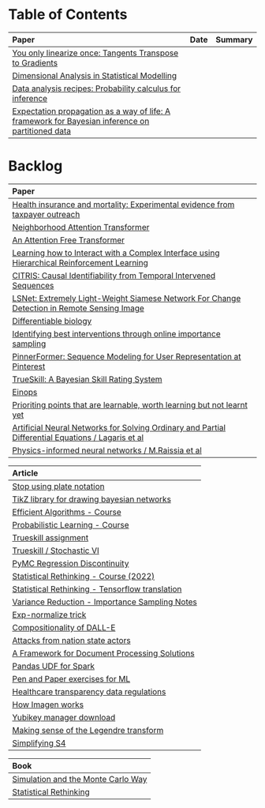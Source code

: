 # Table of Contents

| Paper      | Date | Summary     |
| :---        |    :----:   |          :--- |
| [You only linearize once: Tangents Transpose to Gradients](https://arxiv.org/abs/2204.10923)      |        |   |
| [Dimensional Analysis in Statistical Modelling](https://arxiv.org/abs/2002.11259)   |         |       |
| [Data analysis recipes: Probability calculus for inference](https://arxiv.org/abs/1205.4446) | | |
| [Expectation propagation as a way of life: A framework for Bayesian inference on partitioned data](https://arxiv.org/abs/1412.4869) | | |


# Backlog
| Paper      | 
| :---        | 
| [Health insurance and mortality: Experimental evidence from taxpayer outreach](https://www.nber.org/system/files/working_papers/w26533/w26533.pdf) |
| [Neighborhood Attention Transformer](https://arxiv.org/abs/2204.07143) |
| [An Attention Free Transformer](https://arxiv.org/abs/2105.14103) |
| [Learning how to Interact with a Complex Interface using Hierarchical Reinforcement Learning](https://arxiv.org/abs/2204.10374) |
| [CITRIS: Causal Identifiability from Temporal Intervened Sequences](https://arxiv.org/abs/2202.03169) |
| [LSNet: Extremely Light-Weight Siamese Network For Change Detection in Remote Sensing Image](https://arxiv.org/abs/2201.09156) |
| [Differentiable biology](https://www.nature.com/articles/s41592-021-01283-4.epdf?sharing_token=k3FmOjeRfA1kt6ieN_NM-dRgN0jAjWel9jnR3ZoTv0PGc4ib4wJTZfCWPQ1ewG8CPNnO1FdftgU-wqjGoktWgHbQMI8RNioWBcXbOdCzMGcUIb3pJIAxy0TXBOMY284_ZFVO4nUJiKefa6apbwNn_XG1AlfQP6SFjSQIIRcU05o%3D) |
| [Identifying best interventions through online importance sampling](http://proceedings.mlr.press/v70/sen17a/sen17a.pdf) |
| [PinnerFormer: Sequence Modeling for User Representation at Pinterest](https://arxiv.org/abs/2205.04507) |
| [TrueSkill: A Bayesian Skill Rating System](https://proceedings.neurips.cc/paper/2006/file/f44ee263952e65b3610b8ba51229d1f9-Paper.pdf) |
| [Einops](https://github.com/arogozhnikov/einops) |
| [Prioriting points that are learnable, worth learning but not learnt yet](https://arxiv.org/abs/2206.07137) |
| [Artificial Neural Networks for Solving Ordinary and Partial Differential Equations /  Lagaris et al](https://arxiv.org/abs/physics/9705023) |
| [ Physics-informed neural networks / M.Raissia et al](https://www.sciencedirect.com/science/article/pii/S0021999118307125) |

| Article |
| :---    |
| [Stop using plate notation](https://www.zinkov.com/posts/2013-07-28-stop-using-plates/) |
| [TikZ library for drawing bayesian networks](https://github.com/jluttine/tikz-bayesnet) |
| [Efficient Algorithms - Course](https://www.ifi.uzh.ch/en/dast/teaching/EA.html) |
| [Probabilistic Learning - Course](http://mlg.eng.cam.ac.uk/teaching/4f13/1920/cw/) |
| [Trueskill assignment](https://probmlcourse.github.io/csc412/assignments/assignment_2/A2.pdf) |
| [Trueskill / Stochastic VI](https://probmlcourse.github.io/sta414/lectures/week_10/) |
| [PyMC Regression Discontinuity](https://docs.pymc.io/projects/examples/en/latest/case_studies/regression_discontinuity.html) |
| [Statistical Rethinking - Course (2022)](https://github.com/rmcelreath/stat_rethinking_2022) |
| [Statistical Rethinking - Tensorflow translation](https://ksachdeva.github.io/rethinking-tensorflow-probability/README.html) |
| [Variance Reduction - Importance Sampling Notes](http://www.columbia.edu/~mh2078/MonteCarlo/MCS_Var_Red_Advanced.pdf) |
| [Exp-normalize trick](https://timvieira.github.io/blog/post/2014/02/11/exp-normalize-trick/) |
| [Compositionality of DALL-E](https://fh295.github.io/noncompositional.html) |
| [Attacks from nation state actors](https://www.microsoft.com/en-us/security/business/nation-state-attacks?) |
| [A Framework for Document Processing Solutions](https://ljvmiranda921.github.io/notebook/2022/06/19/document-processing-framework/) |
| [Pandas UDF for Spark](https://databricks.com/blog/2017/10/30/introducing-vectorized-udfs-for-pyspark.html) |
| [Pen and Paper exercises for ML](https://arxiv.org/abs/2206.13446) |
| [Healthcare transparency data regulations](https://khn.org/news/article/health-insurers-price-transparency-public-rates-costs/) |
| [How Imagen works](https://www.assemblyai.com/blog/how-imagen-actually-works/) |
| [Yubikey manager download](https://www.yubico.com/support/download/yubikey-manager/#h-downloads) |
| [Making sense of the Legendre transform](https://arxiv.org/abs/0806.1147) |
| [Simplifying S4](https://hazyresearch.stanford.edu/blog/2022-06-11-simplifying-s4) |



| Book |
| :--- |
| [Simulation and the Monte Carlo Way](http://www.ru.ac.bd/wp-content/uploads/sites/25/2019/03/308_03_Rubinstein_Simulation-and-the-Monte-Carlo-Method-Wiley-2017.pdf) |
| [Statistical Rethinking](https://learning.oreilly.com/library/view/statistical-rethinking/9781482253481/xhtml/08_Chapter01.xhtml#sec1_1) |

